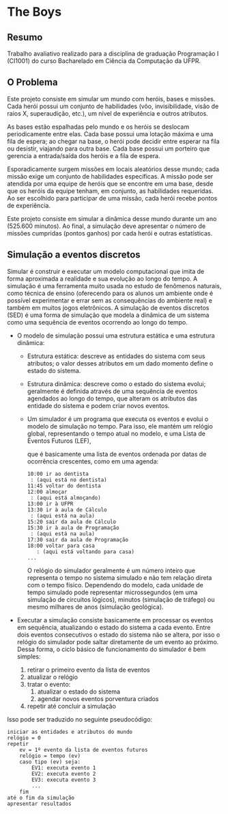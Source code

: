 # The Boys

## Resumo

Trabalho avaliativo realizado para a disciplina de graduação Programação I (CI1001) do curso Bacharelado em Ciência da Computação da UFPR.

## O Problema

Este projeto consiste em simular um mundo com heróis, bases e missões. Cada herói possui um conjunto de habilidades (vôo, invisibilidade, visão de raios X, superaudição, etc.), um nível de experiência e outros atributos.

As bases estão espalhadas pelo mundo e os heróis se deslocam periodicamente entre elas. Cada base possui uma lotação máxima e uma fila de espera; ao chegar na base, o herói pode decidir entre esperar na fila ou desistir, viajando para outra base. Cada base possui um porteiro que gerencia a entrada/saída dos heróis e a fila de espera.

Esporadicamente surgem missões em locais aleatórios desse mundo; cada missão exige um conjunto de habilidades específicas. A missão pode ser atendida por uma equipe de heróis que se encontre em uma base, desde que os heróis da equipe tenham, em conjunto, as habilidades requeridas. Ao ser escolhido para participar de uma missão, cada herói recebe pontos de experiência.

Este projeto consiste em simular a dinâmica desse mundo durante um ano (525.600 minutos). Ao final, a simulação deve apresentar o número de missões cumpridas (pontos ganhos) por cada herói e outras estatísticas.

## Simulação a eventos discretos

Simular é construir e executar um modelo computacional que imita de forma aproximada a realidade e sua evolução ao longo do tempo. A simulação é uma ferramenta muito usada no estudo de fenômenos naturais, como técnica de ensino (oferecendo para os alunos um ambiente onde é possível experimentar e errar sem as consequências do ambiente real) e também em muitos jogos eletrônicos. A simulação de eventos discretos (SED) é uma forma de simulação que modela a dinâmica de um sistema como uma sequência de eventos ocorrendo ao longo do tempo.

- O modelo de simulação possui uma estrutura estática e uma estrutura dinâmica:
  - Estrutura estática: descreve as entidades do sistema com seus atributos; o valor desses atributos em um dado momento define o estado do sistema.
  - Estrutura dinâmica: descreve como o estado do sistema evolui; geralmente é definida através de uma sequência de eventos agendados ao longo do tempo, que alteram os atributos das entidade do sistema e podem criar novos eventos.
  - Um simulador é um programa que executa os eventos e evolui o modelo de simulação no tempo. Para isso, ele mantém um relógio global, representando o tempo atual no modelo, e uma Lista de Eventos Futuros (LEF),

    que é basicamente uma lista de eventos ordenada por datas de ocorrência crescentes, como em uma agenda:

    ```
    10:00 ir ao dentista
     : (aqui está no dentista)
    11:45 voltar do dentista
    12:00 almoçar
     : (aqui está almoçando)
    13:00 ir à UFPR
    13:30 ir à aula de Cálculo
     : (aqui está na aula)
    15:20 sair da aula de Cálculo
    15:30 ir à aula de Programação
     : (aqui está na aula)
    17:30 sair da aula de Programação
    18:00 voltar para casa
       : (aqui está voltando para casa)
    ...
    ```

    O relógio do simulador geralmente é um número inteiro que representa o tempo no sistema simulado e não tem relação direta com o tempo físico. Dependendo do modelo, cada unidade de tempo simulado pode representar microssegundos (em uma simulação de circuitos lógicos), minutos (simulação de tráfego) ou mesmo milhares de anos (simulação geológica).

- Executar a simulação consiste basicamente em processar os eventos em sequência, atualizando o estado do sistema a cada evento. Entre dois eventos consecutivos o estado do sistema não se altera, por isso o relógio do simulador pode saltar diretamente de um evento ao próximo. Dessa forma, o ciclo básico de funcionamento do simulador é bem simples:

  1. retirar o primeiro evento da lista de eventos
  2. atualizar o relógio
  3. tratar o evento:
     1. atualizar o estado do sistema
     2. agendar novos eventos porventura criados
  4. repetir até concluir a simulação

Isso pode ser traduzido no seguinte pseudocódigo:

```plaintext
iniciar as entidades e atributos do mundo
relógio = 0
repetir
    ev = 1º evento da lista de eventos futuros
    relógio = tempo (ev)
    caso tipo (ev) seja:
        EV1: executa evento 1
        EV2: executa evento 2
        EV3: executa evento 3
        ...
    fim
até o fim da simulação
apresentar resultados
